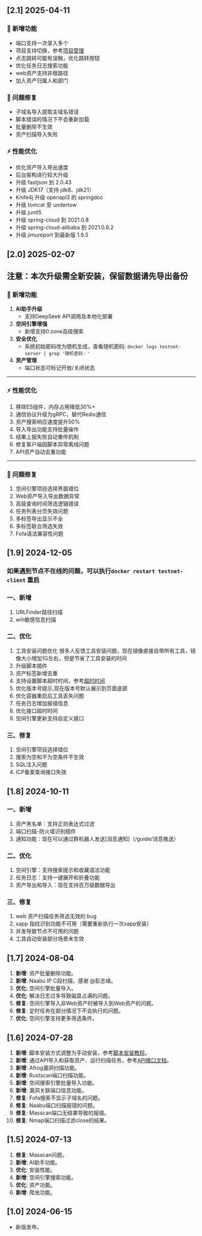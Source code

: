 ## [2.1] 2025-04-11
### 🚀 新增功能
- 端口支持一次录入多个
- 项目支持切换，参考[项目管理](/guide/项目管理)
- 点击跳转可能有误触，优化跳转按钮
- 优化任务日志搜索功能
- web资产支持非根路径
- 加入资产归属人和部门
### 🐞 问题修复
- 子域名导入提取主域名错误
- 脚本错误的情况下不会重新加载
- 批量删除不生效
- 资产扫描导入失败
### ⚡ 性能优化
- 优化资产导入导出速度
- 后台架构进行较大升级
- 升级 fastjson 到 2.0.43
- 升级 JDK17（支持 jdk8、jdk21）
- Knife4j 升级 openapi3 的 springdoc
- 升级 tomcat 至 undertow
- 升级 junit5
- 升级 spring-cloud 到 2021.0.8
- 升级 spring-cloud-alibaba 到 2021.0.6.2
- 升级 jimureport 到最新版 1.9.5
## [2.0] 2025-02-07
**注意：本次升级需全新安装，保留数据请先导出备份**
---

### 🚀 新增功能
1. **AI助手升级**
   - 支持DeepSeek API调用及本地化部署
2. **空间引擎增强**
   - 新增支持0.zone高级搜索
3. **安全优化**
   - 系统初始密码改为随机生成，查看随机密码: `docker logs testnet-server | grep '随机密码：'`
4. **资产管理**
   - 端口状态可标记开放/关闭状态

---

### ⚡ 性能优化
1. 移除ES组件，内存占用降低30%+
2. 通信协议升级为gRPC，替代Redis通信
3. 资产搜索响应速度提升50%
4. 导入导出功能支持批量操作
5. 结果上报失败自动重传机制
6. 修复客户端因脚本异常离线问题
7. API资产自动去重功能

---

### 🐞 问题修复
1. 空间引擎项目选择界面错位
2. Web资产导入导出数据异常
3. 高级查询时间筛选逻辑错误
4. 任务列表分页失效问题
5. 多标签导出显示不全
6. 多标签联合筛选失效
7. Fofa语法兼容性问题
## [1.9] 2024-12-05
### 如果遇到节点不在线的问题，可以执行`docker restart testnet-client` 重启
### 一、新增
1. URLFinder路径扫描
1. wih敏感信息扫描
### 二、优化
1. 工具安装问题优化
很多人反馈工具安装问题，现在镜像直接自带所有工具，镜像大小增加1G左右，但是节省了工具安装的时间
1. 升级脚本插件
1. 资产标签新增去重
1. 支持设置脚本超时时间，参考[超时时间](/script/脚本配置#超时时间)
1. 优化版本号提示,现在版本号默认展示到页面底部
1. 优化容器重启后工具丢失问题
1. 任务日志增加报错信息
1. 优化接口超时时间
1. 空间引擎更新支持自定义接口
### 三、修复
1. 空间引擎项目选择错位
1. 搜索为空和不为空条件不生效
1. SQL注入问题
1. ICP备案查询接口失效
## [1.8] 2024-10-11
### 一、新增
1. 资产黑名单：支持正则表达式过滤
1. 端口扫描-防火墙识别插件
1. 通知功能：现在可以通过群机器人发送[消息通知]（/guide/消息推送）
### 二、优化
1. 空间引擎：支持搜索提示和收藏语法功能
1. 任务日志：支持一键展开和折叠功能
1. 资产导出和导入：现在支持百万级数据导出
### 三、修复
1. web 资产扫描任务筛选无效的 bug
1. xapp 指纹识别功能不可用（需要重新执行一次xapp安装）
1. 并发导致节点不可用的问题
1. 工具自动安装部分场景未生效
## [1.7] 2024-08-04
1. **新增**: 资产批量删除功能。
2. **新增**: Naabu IP C段扫描，感谢 @彭志缘。
3. **优化**: 空间引擎批量导入。
4. **优化**: 解决日志过多导致磁盘占满的问题。
5. **修复**: 空间引擎导入非Web资产时被导入到Web资产的问题。
6. **修复**: 定时任务在部分情况下不会执行的问题。
7. **优化**: 空间引擎支持更多筛选条件。

## [1.6] 2024-07-28
1. **新增**: 脚本安装方式调整为手动安装，参考[脚本安装教程](/guide/快速入门)。
2. **新增**: 通过API导入和获取资产、运行扫描任务，参考[API接口文档](/guide/API接口文档)。
3. **新增**: Afrog漏洞扫描功能。
4. **新增**: Rustscan端口扫描功能。
5. **新增**: 空间搜索引擎批量导入功能。
6. **新增**: 漏洞关联端口信息功能。
7. **修复**: Fofa搜索不显示子域名的问题。
8. **修复**: Naabu端口扫描报错的问题。
9. **修复**: Masscan端口无结果导致的报错。
10. **修复**: Nmap端口扫描过滤close的结果。

## [1.5] 2024-07-13
1. **修复**: Masscan问题。
2. **新增**: AI助手功能。
3. **优化**: 安装性能。
4. **新增**: 空间引擎搜索功能。
5. **优化**: 资产功能。
6. **新增**: 爬虫功能。

## [1.0] 2024-06-15
- 新版发布。
